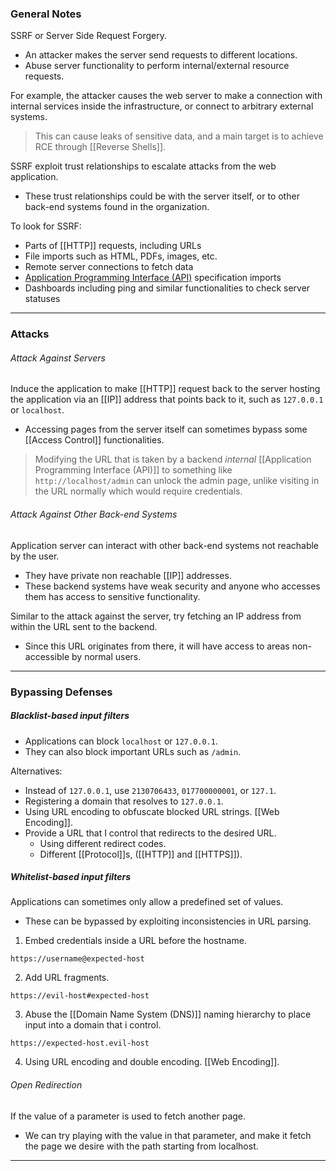 ### General Notes

SSRF or Server Side Request Forgery.
- An attacker makes the server send requests to different locations.
- Abuse server functionality to perform internal/external resource requests.

For example, the attacker causes the web server to make a connection with internal services inside the infrastructure, or connect to arbitrary external systems.

> This can cause leaks of sensitive data, and a main target is to achieve RCE through [[Reverse Shells]].

SSRF exploit trust relationships to escalate attacks from the web application.
- These trust relationships could be with the server itself, or to other back-end systems found in the organization.

To look for SSRF:
- Parts of [[HTTP]] requests, including URLs
- File imports such as HTML, PDFs, images, etc.
- Remote server connections to fetch data
- [Application Programming Interface (API)](Application%20Programming%20Interface%20(API).md) specification imports
- Dashboards including ping and similar functionalities to check server statuses

---
### Attacks

###### Attack Against Servers

Induce the application to make [[HTTP]] request back to the server hosting the application via an [[IP]] address that points back to it, such as `127.0.0.1` or `localhost`.
- Accessing pages from the server itself can sometimes bypass some [[Access Control]] functionalities.

> Modifying the URL that is taken by a backend *internal* [[Application Programming Interface (API)]] to something like `http://localhost/admin` can unlock the admin page, unlike visiting in the URL normally which would require credentials.

###### Attack Against Other Back-end Systems

 Application server can interact with other back-end systems not reachable by the user.
- They have private non reachable [[IP]] addresses.
- These backend systems have weak security and anyone who accesses them has access to sensitive functionality.

Similar to the attack against the server, try fetching an IP address from within the URL sent to the backend.
- Since this URL originates from there, it will have access to areas non-accessible by normal users.

---

### Bypassing Defenses

##### Blacklist-based input filters

- Applications can block `localhost` or `127.0.0.1`.
- They can also block important URLs such as `/admin`.

Alternatives: 
* Instead of `127.0.0.1`, use `2130706433`, `017700000001`, or `127.1`.
* Registering a domain that resolves to `127.0.0.1`.
* Using URL encoding to obfuscate blocked URL strings. [[Web Encoding]].
* Provide a URL that I control that redirects to the desired URL. 
	* Using different redirect codes.
	* Different [[Protocol]]s, ([[HTTP]] and [[HTTPS]]).

##### Whitelist-based input filters

Applications can sometimes only allow a predefined set of values.
- These can be bypassed by exploiting inconsistencies in URL parsing.

1. Embed credentials inside a URL before the hostname.
```
https://username@expected-host
```

2. Add URL fragments.
```
https://evil-host#expected-host
```

3. Abuse the [[Domain Name System (DNS)]] naming hierarchy to place input into a domain that i control.
```
https://expected-host.evil-host
```

4.  Using URL encoding and double encoding. [[Web Encoding]].

###### Open Redirection

If the value of a parameter is used to fetch another page.
- We can try playing with the value in that parameter, and make it fetch the page we desire with the path starting from localhost.

---
